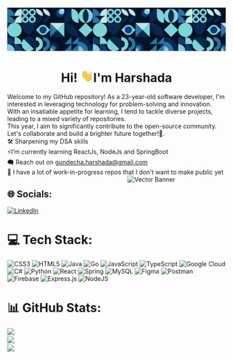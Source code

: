 ![](Media/Banner.png)

<h1 align="center"> Hi! <img src="Media/wave.gif" width="30px" height="29px">I'm Harshada</h1>

Welcome to my GitHub repository! As a 23-year-old software developer, I'm interested in leveraging technology for problem-solving and innovation. <br> With an insatiable appetite for learning, I tend to tackle diverse projects, leading to a mixed variety of repositories. <br> This year, I aim to significantly contribute to the open-source community. Let's collaborate and build a brighter future together!🚀.<br>🛠 Sharpening my DSA skills<br>⚡I’m currently learning ReactJs, NodeJs and SpringBoot<br>🗨 Reach out on gundecha.harshada@gmail.com<br>🙈 I have a lot of work-in-progress repos that I don't want to make public yet
<img width="45%" align="right" alt="Vector Banner" src= "Media/Girl.png" />

## 🌐 Socials:
[![LinkedIn](https://img.shields.io/badge/LinkedIn-%230077B5.svg?logo=linkedin&logoColor=white)](https://linkedin.com/in/harshada-gundecha2000) 

# 💻 Tech Stack:
![CSS3](https://img.shields.io/badge/css3-%231572B6.svg?style=flat&logo=css3&logoColor=white) ![HTML5](https://img.shields.io/badge/html5-%23E34F26.svg?style=flat&logo=html5&logoColor=white) ![Java](https://img.shields.io/badge/java-%23ED8B00.svg?style=flat&logo=java&logoColor=white) ![Go](https://img.shields.io/badge/go-%2300ADD8.svg?style=flat&logo=go&logoColor=white) ![JavaScript](https://img.shields.io/badge/javascript-%23323330.svg?style=flat&logo=javascript&logoColor=%23F7DF1E) ![TypeScript](https://img.shields.io/badge/typescript-%23007ACC.svg?style=flat&logo=typescript&logoColor=white) ![Google Cloud](https://img.shields.io/badge/Google%20Cloud-%234285F4.svg?style=flat&logo=google-cloud&logoColor=white) ![C#](https://img.shields.io/badge/c%23-%23239120.svg?style=flat&logo=c-sharp&logoColor=white) ![Python](https://img.shields.io/badge/python-3670A0?style=flat&logo=python&logoColor=ffdd54) ![React](https://img.shields.io/badge/react-%2320232a.svg?style=flat&logo=react&logoColor=%2361DAFB) ![Spring](https://img.shields.io/badge/spring-%236DB33F.svg?style=flat&logo=spring&logoColor=white) ![MySQL](https://img.shields.io/badge/mysql-%2300f.svg?style=flat&logo=mysql&logoColor=white) 	![Figma](https://img.shields.io/badge/figma-%23F24E1E.svg?style=flat&logo=figma&logoColor=white) ![Postman](https://img.shields.io/badge/Postman-FF6C37?style=flat&logo=postman&logoColor=white) ![Firebase](https://img.shields.io/badge/firebase-%23039BE5.svg?style=flat&logo=firebase) ![Express.js](https://img.shields.io/badge/express.js-%23404d59.svg?style=flat&logo=express&logoColor=%2361DAFB) ![NodeJS](https://img.shields.io/badge/node.js-6DA55F?style=flat&logo=node.js&logoColor=white)
# 📊 GitHub Stats:
![](https://github-readme-stats.vercel.app/api?username=HarshadaG06&theme=dark&hide_border=false&include_all_commits=true&count_private=false)<br/>
![](https://github-readme-streak-stats.herokuapp.com/?user=HarshadaG06&theme=dark&hide_border=false)<br/>
![](https://github-readme-stats.vercel.app/api/top-langs/?username=HarshadaG06&theme=dark&hide_border=false&include_all_commits=true&count_private=false&layout=compact)

<!-- Proudly created with GPRM ( https://gprm.itsvg.in ) -->
